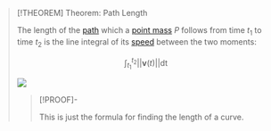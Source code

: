 >[!THEOREM] Theorem: Path Length
>
>The length of the [path](Position.md) which a [point mass](../../Physical%20Systems/Point%20Masses/Point%20Mass.md) $P$ follows from time $t_1$ to time $t_2$ is the line integral of its [speed](Speed.md) between the two moments:
>
>$$
>\int_{t_1}^{t_2} ||\boldsymbol{v}(t)|| \mathop{\mathrm{d}t}
>$$
>
>![](Resources/Path%20Length.jpg)
>
>>[!PROOF]-
>>
>>This is just the formula for finding the length of a curve.
>>
>